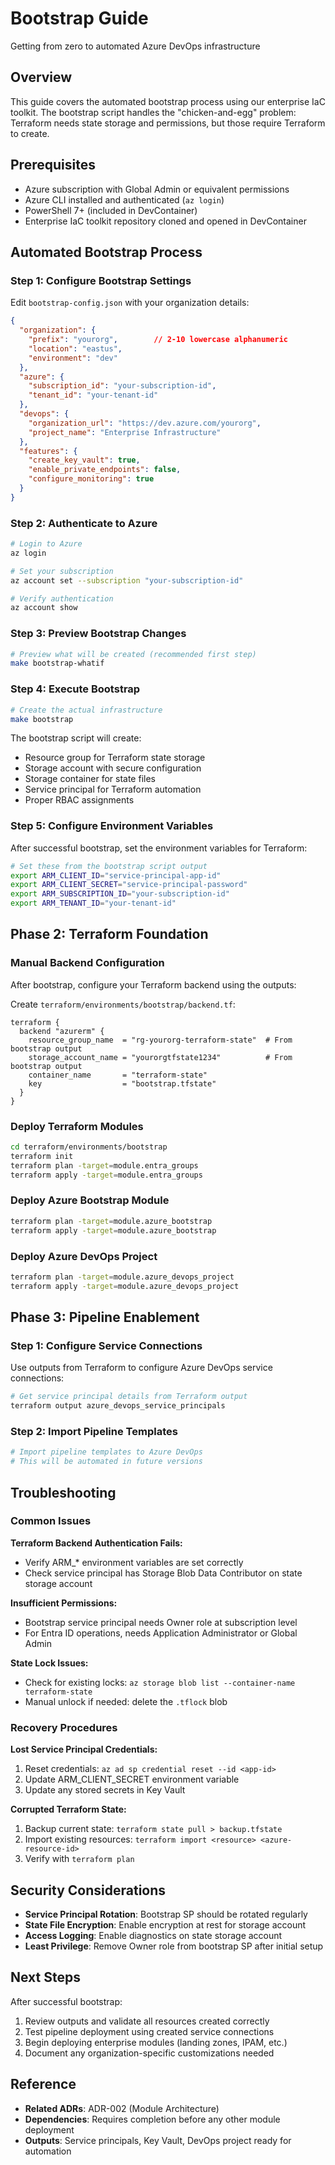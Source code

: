 # Bootstrap Guide

Getting from zero to automated Azure DevOps infrastructure

## Overview

This guide covers the automated bootstrap process using our enterprise IaC toolkit. The bootstrap script handles the
"chicken-and-egg" problem: Terraform needs state storage and permissions, but those require Terraform to create.

## Prerequisites

- Azure subscription with Global Admin or equivalent permissions
- Azure CLI installed and authenticated (`az login`)
- PowerShell 7+ (included in DevContainer)
- Enterprise IaC toolkit repository cloned and opened in DevContainer

## Automated Bootstrap Process

### Step 1: Configure Bootstrap Settings

Edit `bootstrap-config.json` with your organization details:

```json
{
  "organization": {
    "prefix": "yourorg",        // 2-10 lowercase alphanumeric
    "location": "eastus",
    "environment": "dev"
  },
  "azure": {
    "subscription_id": "your-subscription-id",
    "tenant_id": "your-tenant-id"
  },
  "devops": {
    "organization_url": "https://dev.azure.com/yourorg",
    "project_name": "Enterprise Infrastructure"
  },
  "features": {
    "create_key_vault": true,
    "enable_private_endpoints": false,
    "configure_monitoring": true
  }
}
```

### Step 2: Authenticate to Azure

```bash
# Login to Azure
az login

# Set your subscription
az account set --subscription "your-subscription-id"

# Verify authentication
az account show
```

### Step 3: Preview Bootstrap Changes

```bash
# Preview what will be created (recommended first step)
make bootstrap-whatif
```

### Step 4: Execute Bootstrap

```bash
# Create the actual infrastructure
make bootstrap
```

The bootstrap script will create:

- Resource group for Terraform state storage
- Storage account with secure configuration
- Storage container for state files
- Service principal for Terraform automation
- Proper RBAC assignments

### Step 5: Configure Environment Variables

After successful bootstrap, set the environment variables for Terraform:

```bash
# Set these from the bootstrap script output
export ARM_CLIENT_ID="service-principal-app-id"
export ARM_CLIENT_SECRET="service-principal-password"
export ARM_SUBSCRIPTION_ID="your-subscription-id"
export ARM_TENANT_ID="your-tenant-id"
```

## Phase 2: Terraform Foundation

### Manual Backend Configuration

After bootstrap, configure your Terraform backend using the outputs:

Create `terraform/environments/bootstrap/backend.tf`:

```hcl
terraform {
  backend "azurerm" {
    resource_group_name  = "rg-yourorg-terraform-state"  # From bootstrap output
    storage_account_name = "yourorgtfstate1234"          # From bootstrap output
    container_name       = "terraform-state"
    key                  = "bootstrap.tfstate"
  }
}
```

### Deploy Terraform Modules

```bash
cd terraform/environments/bootstrap
terraform init
terraform plan -target=module.entra_groups
terraform apply -target=module.entra_groups
```

### Deploy Azure Bootstrap Module

```bash
terraform plan -target=module.azure_bootstrap  
terraform apply -target=module.azure_bootstrap
```

### Deploy Azure DevOps Project

```bash
terraform plan -target=module.azure_devops_project
terraform apply -target=module.azure_devops_project
```

## Phase 3: Pipeline Enablement

### Step 1: Configure Service Connections

Use outputs from Terraform to configure Azure DevOps service connections:

```bash
# Get service principal details from Terraform output
terraform output azure_devops_service_principals
```

### Step 2: Import Pipeline Templates

```bash
# Import pipeline templates to Azure DevOps
# This will be automated in future versions
```

## Troubleshooting

### Common Issues

**Terraform Backend Authentication Fails:**

- Verify ARM_* environment variables are set correctly
- Check service principal has Storage Blob Data Contributor on state storage account

**Insufficient Permissions:**

- Bootstrap service principal needs Owner role at subscription level
- For Entra ID operations, needs Application Administrator or Global Admin

**State Lock Issues:**

- Check for existing locks: `az storage blob list --container-name terraform-state`
- Manual unlock if needed: delete the `.tflock` blob

### Recovery Procedures

**Lost Service Principal Credentials:**

1. Reset credentials: `az ad sp credential reset --id <app-id>`
2. Update ARM_CLIENT_SECRET environment variable
3. Update any stored secrets in Key Vault

**Corrupted Terraform State:**

1. Backup current state: `terraform state pull > backup.tfstate`
2. Import existing resources: `terraform import <resource> <azure-resource-id>`
3. Verify with `terraform plan`

## Security Considerations

- **Service Principal Rotation**: Bootstrap SP should be rotated regularly
- **State File Encryption**: Enable encryption at rest for storage account
- **Access Logging**: Enable diagnostics on state storage account
- **Least Privilege**: Remove Owner role from bootstrap SP after initial setup

## Next Steps

After successful bootstrap:

1. Review outputs and validate all resources created correctly
2. Test pipeline deployment using created service connections
3. Begin deploying enterprise modules (landing zones, IPAM, etc.)
4. Document any organization-specific customizations needed

## Reference

- **Related ADRs**: ADR-002 (Module Architecture)
- **Dependencies**: Requires completion before any other module deployment
- **Outputs**: Service principals, Key Vault, DevOps project ready for automation
